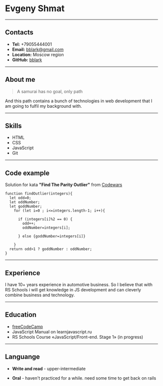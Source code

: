 # **Evgeny Shmat**

---

## **Contacts**

 + **Tel:** +79055444001
 + **Email:** bblark@gmail.com
 + **Location:** Moscow region
 + **GitHub:** [bblark](https://github.com/bblark/rsschool-cv)

---
## **About me**
> A samurai has no goal, only path

And this path contains a bunch of technologies in web development that I am going to fulfil my background with.

---

## **Skills**
   + HTML
   + CSS
   + JavaScript
   + Git

---
## **Code example**

Solution for kata **"Find The Parity Outlier"** from [Codewars](http://codewars.com)
```
function findOutlier(integers){
  let odd=0;
  let oddNumber;
  let goddNumber;
    for (let i=0 ; i<=integers.length-1; i++){
      
      if (integers[i]%2 == 0) {
        odd++;
        oddNumber=integers[i];
        
      } else {goddNumber=integers[i]}
      
    }
  return odd>1 ? goddNumber : oddNumber;
}
```

---
## **Experience**
I have 10+ years experience in automotive business. So I believe that with RS Schools i will get knowledge in JS development and can cleverly combine business and technology.

---
## **Education**
 + [freeCodeCamp](http://freeCodeCamp.com)
 + JavaScript Manual on learnjavascript.ru
 + RS Schools Course «JavaScript/Front-end. Stage 1» (in progress)

---
## **Languange**
 + **Write and read** - upper-intermediate

 + **Oral** - haven't practiced for a while. need some time to get back on rails
